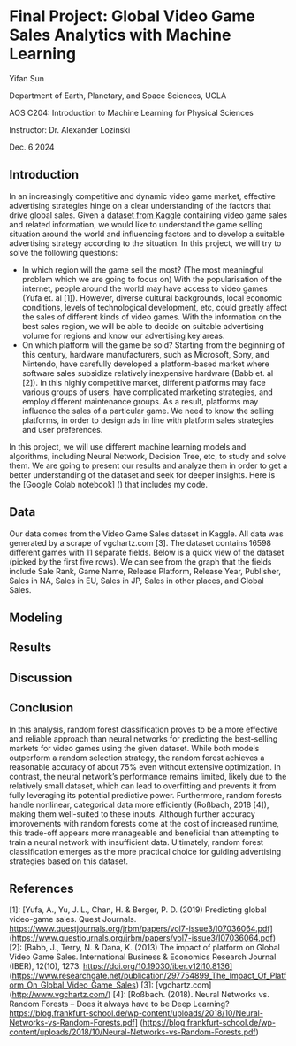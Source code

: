 # Final Project: Global Video Game Sales Analytics with Machine Learning

Yifan Sun

Department of Earth, Planetary, and Space Sciences, UCLA

AOS C204: Introduction to Machine Learning for Physical Sciences

Instructor: Dr. Alexander Lozinski

Dec. 6 2024

## Introduction

In an increasingly competitive and dynamic video game market, effective advertising strategies hinge on a clear understanding of the factors that drive global sales. Given a [dataset from Kaggle](https://www.kaggle.com/datasets/gregorut/videogamesales/data) containing video game sales and related information, we would like to understand the game selling situation around the world and influencing factors and to develop a suitable advertising strategy according to the situation. In this project, we will try to solve the following questions:
* In which region will the game sell the most? (The most meaningful problem which we are going to focus on)
  With the popularisation of the internet, people around the world may have access to video games (Yufa et. al [1]). However, diverse cultural backgrounds, local economic conditions, levels of technological development, etc, could greatly affect the sales of different kinds of video games. With the information on the best sales region, we will be able to decide on suitable advertising volume for regions and know our advertising key areas.
* On which platform will the game be sold?
  Starting from the beginning of this century, hardware manufacturers, such as Microsoft, Sony, and Nintendo, have carefully developed a platform-based market where software sales subsidize relatively inexpensive hardware (Babb et. al [2]). In this highly competitive market, different platforms may face various groups of users, have complicated marketing strategies, and employ different maintenance groups. As a result, platforms may influence the sales of a particular game. We need to know the selling platforms, in order to design ads in line with platform sales strategies and user preferences.

In this project, we will use different machine learning models and algorithms, including Neural Network, Decision Tree, etc, to study and solve them. We are going to present our results and analyze them in order to get a better understanding of the dataset and seek for deeper insights. Here is the [Google Colab notebook] () that includes my code.

## Data

Our data comes from the Video Game Sales dataset in Kaggle. All data was generated by a scrape of vgchartz.com [3]. The dataset contains 16598 different games with 11 separate fields. Below is a quick view of the dataset (picked by the first five rows). We can see from the graph that the
fields include Sale Rank, Game Name, Release Platform, Release Year, Publisher, Sales in NA, Sales in EU, Sales in JP, Sales in other places, and Global Sales.

## Modeling

## Results

## Discussion



## Conclusion

In this analysis, random forest classification proves to be a more effective and reliable approach than neural networks for predicting the best-selling markets for video games using the given dataset. While both models outperform a random selection strategy, the random forest achieves a reasonable accuracy of about 75% even without extensive optimization. In contrast, the neural network’s performance remains limited, likely due to the relatively small dataset, which can lead to overfitting and prevents it from fully leveraging its potential predictive power. Furthermore, random forests handle nonlinear, categorical data more efficiently (Roßbach, 2018 [4]), making them well-suited to these inputs. Although further accuracy improvements with random forests come at the cost of increased runtime, this trade-off appears more manageable and beneficial than attempting to train a neural network with insufficient data. Ultimately, random forest classification emerges as the more practical choice for guiding advertising strategies based on this dataset.

## References

[1]: [Yufa, A., Yu, J. L., Chan, H. & Berger, P. D. (2019) Predicting global video-game sales. Quest Journals. https://www.questjournals.org/jrbm/papers/vol7-issue3/I07036064.pdf] (https://www.questjournals.org/jrbm/papers/vol7-issue3/I07036064.pdf)
[2]: [Babb, J., Terry, N. & Dana, K. (2013) The impact of platform on Global Video Game Sales. International
Business & Economics Research Journal (IBER), 12(10), 1273. https://doi.org/10.19030/iber.v12i10.8136] (https://www.researchgate.net/publication/297754899_The_Impact_Of_Platform_On_Global_Video_Game_Sales)
[3]: [vgchartz.com] (http://www.vgchartz.com/)
[4]: [Roßbach. (2018). Neural Networks vs. Random Forests – Does it always have to be Deep Learning? https://blog.frankfurt-school.de/wp-content/uploads/2018/10/Neural-Networks-vs-Random-Forests.pdf] (https://blog.frankfurt-school.de/wp-content/uploads/2018/10/Neural-Networks-vs-Random-Forests.pdf)

